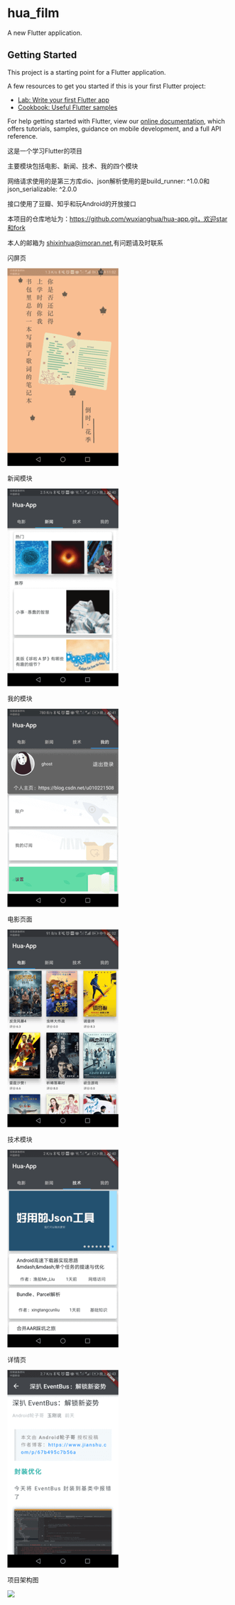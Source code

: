 # hua_film

A new Flutter application.

## Getting Started

This project is a starting point for a Flutter application.

A few resources to get you started if this is your first Flutter project:

- [Lab: Write your first Flutter app](https://flutter.io/docs/get-started/codelab)
- [Cookbook: Useful Flutter samples](https://flutter.io/docs/cookbook)

For help getting started with Flutter, view our 
[online documentation](https://flutter.io/docs), which offers tutorials, 
samples, guidance on mobile development, and a full API reference.

这是一个学习Flutter的项目

主要模块包括电影、新闻、技术、我的四个模块

网络请求使用的是第三方库dio、json解析使用的是build_runner: ^1.0.0和json_serializable: ^2.0.0

接口使用了豆瓣、知乎和玩Android的开放接口

本项目的仓库地址为：https://github.com/wuxianghua/hua-app.git，欢迎star和fork

本人的邮箱为  shixinhua@imoran.net,有问题请及时联系
    
闪屏页

![闪屏](https://github.com/wuxianghua/hua-app/blob/master/image/flash.png)    

新闻模块

![新闻](https://github.com/wuxianghua/hua-app/blob/master/image/news.png)

我的模块

![我的](https://github.com/wuxianghua/hua-app/blob/master/image/my.png)

电影页面

![电影页面](https://github.com/wuxianghua/hua-app/blob/master/image/film.png)

技术模块

![技术](https://github.com/wuxianghua/hua-app/blob/master/image/tech.png)


详情页

![详情](https://github.com/wuxianghua/hua-app/blob/master/image/detail.png)


项目架构图

![](https://github.com/wuxianghua/hua-app/blob/master/image/.png)

